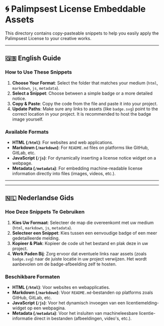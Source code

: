 # 🌀 Palimpsest License Embeddable Assets

This directory contains copy-pasteable snippets to help you easily apply the Palimpsest License to your creative works.

---

## 🇬🇧 English Guide

### How to Use These Snippets

1.  **Choose Your Format**: Select the folder that matches your medium (`html`, `markdown`, `js`, `metadata`).
2.  **Select a Snippet**: Choose between a simple badge or a more detailed notice.
3.  **Copy & Paste**: Copy the code from the file and paste it into your project.
4.  **Update Paths**: Make sure any links to assets (like `badge.svg`) point to the correct location in your project. It is recommended to host the badge image yourself.

### Available Formats

-   **HTML (`/html`)**: For websites and web applications.
-   **Markdown (`/markdown`)**: For `README.md` files on platforms like GitHub, GitLab, etc.
-   **JavaScript (`/js`)**: For dynamically inserting a license notice widget on a webpage.
-   **Metadata (`/metadata`)**: For embedding machine-readable license information directly into files (images, videos, etc.).

---
---

## 🇳🇱 Nederlandse Gids

### Hoe Deze Snippets Te Gebruiken

1.  **Kies Uw Formaat**: Selecteer de map die overeenkomt met uw medium (`html`, `markdown`, `js`, `metadata`).
2.  **Selecteer een Snippet**: Kies tussen een eenvoudige badge of een meer gedetailleerde melding.
3.  **Kopieer & Plak**: Kopieer de code uit het bestand en plak deze in uw project.
4.  **Werk Paden Bij**: Zorg ervoor dat eventuele links naar assets (zoals `badge.svg`) naar de juiste locatie in uw project verwijzen. Het wordt aanbevolen om de badge-afbeelding zelf te hosten.

### Beschikbare Formaten

-   **HTML (`/html`)**: Voor websites en webapplicaties.
-   **Markdown (`/markdown`)**: Voor `README.md`-bestanden op platforms zoals GitHub, GitLab, etc.
-   **JavaScript (`/js`)**: Voor het dynamisch invoegen van een licentiemelding-widget op een webpagina.
-   **Metadata (`/metadata`)**: Voor het insluiten van machineleesbare licentie-informatie direct in bestanden (afbeeldingen, video's, etc.).
